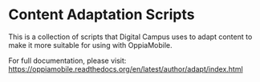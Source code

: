 # Content Adaptation Scripts

This is a collection of scripts that Digital Campus uses to adapt content to make it more suitable for using with 
OppiaMobile.

For full documentation, please visit: https://oppiamobile.readthedocs.org/en/latest/author/adapt/index.html